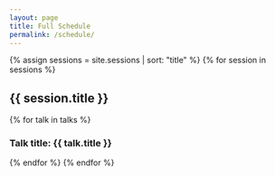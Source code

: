 ```yaml
---
layout: page
title: Full Schedule
permalink: /schedule/
---
```

{% assign sessions = site.sessions | sort: "title" %}
{% for session in sessions %}
  <h2 id="{{ session.id }}">{{ session.title }}</h2>
  {% for talk in talks %}
    <h3>Talk title: {{ talk.title }}</h3>
  {% endfor %}
{% endfor %}

<!-- 
{% assign sessions = site.sessions | sort: "title" %}
{% for session in sessions %}
  <h2 id="{{ session.id }}">{{ session.title }}</h2>
  <h3>Presented by {{session.presenters | array_to_sentence_string }}</h3>
  {{ session.content }}
  {% for presenterName in session.presenters %}
    {% assign presenter = site.presenters | where: "name", presenterName | first %}
    <div class="media">
      <div class="media-left"><img class="media-object" src="{{ presenter.image }}"></img></div>
      <div class="media-body">
        <h4 class="media-heading">{{ presenter.name }}</h4>
        {{ presenter.content }}
      </div>
    </div>
  {% endfor %}
{% endfor %} -->